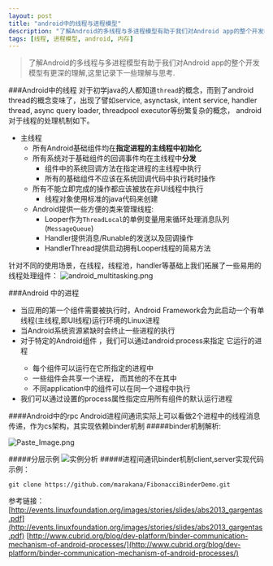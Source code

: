 ```yaml
---
layout: post
title: "android中的线程与进程模型"
description: "了解Android的多线程与多进程模型有助于我们对Android app的整个开发模型有更深的理解"
tags: [线程, 进程模型, android, 内存]
---
```

>了解Android的多线程与多进程模型有助于我们对Android app的整个开发模型有更深的理解,这里记录下一些理解与思考.

###Android中的线程
对于初学java的人都知道`thread`的概念，而到了android thread的概念变味了，出现了譬如service, asynctask, intent service, handler thread, async query loader, threadpool executor等纷繁复杂的概念， android对于线程的处理机制如下。

* 主线程
   * 所有Android基础组件均在**指定进程的主线程中初始化**
   * 所有系统对于基础组件的回调事件均在主线程中**分发**
       * 组件中的系统回调方法在指定进程的主线程中执行
       * 所有的基础组件不应该在系统回调代码中执行耗时操作    
   * 所有不能立即完成的操作都应该被放在非UI线程中执行
       * 线程对象使用标准的java代码来创建
   * Android提供一些方便的类来管理线程:
       * Looper作为`ThreadLocal`的单例变量用来循环处理消息队列(`MessageQueue`)
       * Handler提供消息/Runable的发送以及回调操作
       * HandlerThread提供启动拥有Looper线程的简易方法

针对不同的使用场景，在线程，线程池，handler等基础上我们拓展了一些易用的线程处理组件：
![android_multitasking.png](http://blog.futureme.info/assets/img/928566-c40e4e439581e563.png?imageMogr2/auto-orient/strip%7CimageView2/2/w/1240)

###Android 中的进程

* 当应用的第一个组件需要被执行时，Android Framework会为此启动一个有单线程(主线程,即UI线程)运行环境的Linux进程
* 当Android系统资源紧缺时会终止一些进程的执行
* 对于特定的Android组件<activity> <service> <receiver> <provider>，我们可以通过android:process来指定
   它运行的进程
   * 每个组件可以运行在它所指定的进程中
   * 一些组件会共享一个进程， 而其他的不在其中
   * 不同application中的组件可以在同一个进程中执行
* 我们可以通过设置<application>的process属性指定应用所有组件的默认运行进程

####Android中的rpc
Android进程间通讯实际上可以看做2个进程中的线程消息传递，作为cs架构，其实现依赖binder机制
#####binder机制解析:

![Paste_Image.png](http://blog.futureme.info/assets/img/928566-0f3b05068e7e3243.png?imageMogr2/auto-orient/strip%7CimageView2/2/w/1240)

#####分层示例
![实例分析](http://blog.futureme.info/assets/img/928566-fe9808d43e9b6400.png?imageMogr2/auto-orient/strip%7CimageView2/2/w/1240)
#####进程间通讯binder机制client,server实现代码示例：
```shell
git clone https://github.com/marakana/FibonacciBinderDemo.git
```
参考链接：
[http://events.linuxfoundation.org/images/stories/slides/abs2013_gargentas.pdf](http://events.linuxfoundation.org/images/stories/slides/abs2013_gargentas.pdf)
[http://www.cubrid.org/blog/dev-platform/binder-communication-mechanism-of-android-processes/](http://www.cubrid.org/blog/dev-platform/binder-communication-mechanism-of-android-processes/)
